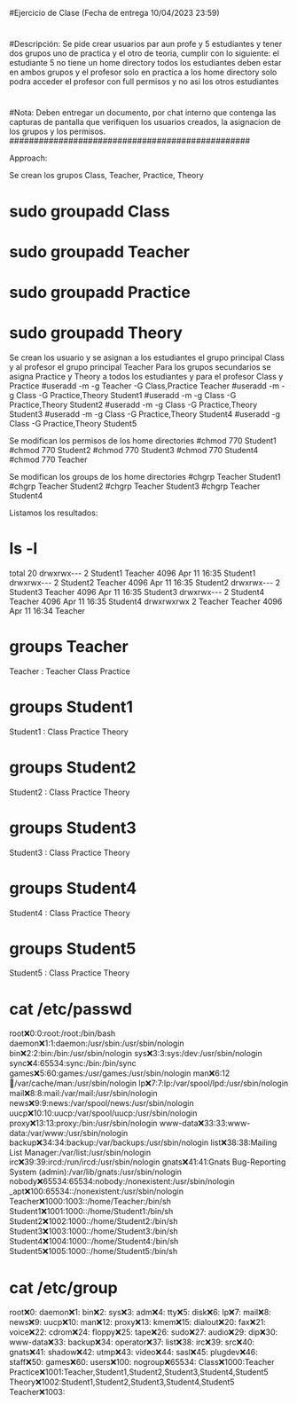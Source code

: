 #Ejercicio de Clase (Fecha de entrega 10/04/2023 23:59)
#
#Descripción: Se pide crear usuarios par aun profe y 5 estudiantes y tener dos grupos uno de practica y el otro de teoria, cumplir con lo siguiente: el estudiante 5 no tiene un home directory todos los estudiantes deben estar en ambos grupos y el profesor solo en practica a los home directory solo podra acceder el profesor con full permisos y no asi los otros estudiantes 
#
#Nota: Deben entregar un documento, por chat interno que contenga las capturas de pantalla que verifiquen los usuarios creados, la asignacion de los grupos y los permisos.
#################################################

Approach:

Se crean los grupos Class, Teacher, Practice, Theory
# sudo groupadd Class
# sudo groupadd Teacher
# sudo groupadd Practice
# sudo groupadd Theory

Se crean los usuario y se asignan a los estudiantes el grupo principal Class y al profesor el grupo principal Teacher
Para los grupos secundarios se asigna Practice y Theory a todos los estudiantes y para el profesor Class y Practice
#useradd -m -g Teacher -G Class,Practice Teacher
#useradd -m -g Class -G Practice,Theory Student1
#useradd -m -g Class -G Practice,Theory Student2
#useradd -m -g Class -G Practice,Theory Student3
#useradd -m -g Class -G Practice,Theory Student4
#useradd -g Class -G Practice,Theory Student5

Se modifican los permisos de los home directories 
#chmod 770 Student1
#chmod 770 Student2
#chmod 770 Student3
#chmod 770 Student4
#chmod 770 Teacher

Se modifican los groups de los home directories
#chgrp Teacher Student1
#chgrp Teacher Student2
#chgrp Teacher Student3
#chgrp Teacher Student4

Listamos los resultados:



# ls -l
total 20
drwxrwx--- 2 Student1 Teacher 4096 Apr 11 16:35 Student1
drwxrwx--- 2 Student2 Teacher 4096 Apr 11 16:35 Student2
drwxrwx--- 2 Student3 Teacher 4096 Apr 11 16:35 Student3
drwxrwx--- 2 Student4 Teacher 4096 Apr 11 16:35 Student4
drwxrwxrwx 2 Teacher  Teacher 4096 Apr 11 16:34 Teacher
# groups Teacher
Teacher : Teacher Class Practice
# groups Student1
Student1 : Class Practice Theory
# groups Student2
Student2 : Class Practice Theory
# groups Student3
Student3 : Class Practice Theory
# groups Student4
Student4 : Class Practice Theory
# groups Student5 
Student5 : Class Practice Theory
# cat /etc/passwd
root:x:0:0:root:/root:/bin/bash
daemon:x:1:1:daemon:/usr/sbin:/usr/sbin/nologin
bin:x:2:2:bin:/bin:/usr/sbin/nologin
sys:x:3:3:sys:/dev:/usr/sbin/nologin
sync:x:4:65534:sync:/bin:/bin/sync
games:x:5:60:games:/usr/games:/usr/sbin/nologin
man:x:6:12:man:/var/cache/man:/usr/sbin/nologin
lp:x:7:7:lp:/var/spool/lpd:/usr/sbin/nologin
mail:x:8:8:mail:/var/mail:/usr/sbin/nologin
news:x:9:9:news:/var/spool/news:/usr/sbin/nologin
uucp:x:10:10:uucp:/var/spool/uucp:/usr/sbin/nologin
proxy:x:13:13:proxy:/bin:/usr/sbin/nologin
www-data:x:33:33:www-data:/var/www:/usr/sbin/nologin
backup:x:34:34:backup:/var/backups:/usr/sbin/nologin
list:x:38:38:Mailing List Manager:/var/list:/usr/sbin/nologin
irc:x:39:39:ircd:/run/ircd:/usr/sbin/nologin
gnats:x:41:41:Gnats Bug-Reporting System (admin):/var/lib/gnats:/usr/sbin/nologin
nobody:x:65534:65534:nobody:/nonexistent:/usr/sbin/nologin
_apt:x:100:65534::/nonexistent:/usr/sbin/nologin
Teacher:x:1000:1003::/home/Teacher:/bin/sh
Student1:x:1001:1000::/home/Student1:/bin/sh
Student2:x:1002:1000::/home/Student2:/bin/sh
Student3:x:1003:1000::/home/Student3:/bin/sh
Student4:x:1004:1000::/home/Student4:/bin/sh
Student5:x:1005:1000::/home/Student5:/bin/sh
# cat /etc/group
root:x:0:
daemon:x:1:
bin:x:2:
sys:x:3:
adm:x:4:
tty:x:5:
disk:x:6:
lp:x:7:
mail:x:8:
news:x:9:
uucp:x:10:
man:x:12:
proxy:x:13:
kmem:x:15:
dialout:x:20:
fax:x:21:
voice:x:22:
cdrom:x:24:
floppy:x:25:
tape:x:26:
sudo:x:27:
audio:x:29:
dip:x:30:
www-data:x:33:
backup:x:34:
operator:x:37:
list:x:38:
irc:x:39:
src:x:40:
gnats:x:41:
shadow:x:42:
utmp:x:43:
video:x:44:
sasl:x:45:
plugdev:x:46:
staff:x:50:
games:x:60:
users:x:100:
nogroup:x:65534:
Class:x:1000:Teacher
Practice:x:1001:Teacher,Student1,Student2,Student3,Student4,Student5
Theory:x:1002:Student1,Student2,Student3,Student4,Student5
Teacher:x:1003:
# 
